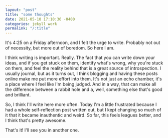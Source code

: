 ```yaml
---
layout: "post"
title: "some thoughts"
date: 2021-05-10 17:10:36 -0400
categories: jekyll work
permalink: "/:title"
---
```


It's 4:25 on a Friday afternoon, and I felt the urge to write. Probably not out of necessity, but more out of boredom. So here I am.

I think writing is important. Really. The fact that you can write down your ideas, and if you get stuck on them, identify what's wrong, why you're stuck on them, and feel the reality behind that is a great source of introspection. I usually journal, but as it turns out, I think blogging and having these posts online make me put more effort into them. It's not just an echo chamber, it's a place where I feel like I'm being judged. And in a way, that can make all the difference between a rabbit hole and a, well, something else that's good and brilliant.

So, I think I'll write here more often. Today I'm a little frustrated because I had a whole self-reflection post written out, but I kept changing so much of it that it became inauthentic and weird. So far, this feels leagues better, and I think that's pretty awesome.

That's it! I'll see you in another one.
